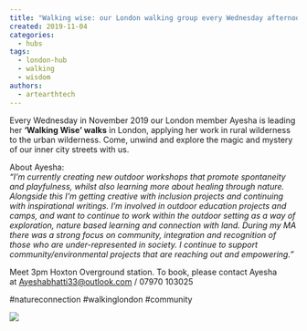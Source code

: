```yaml
---
title: "Walking wise: our London walking group every Wednesday afternoon"
created: 2019-11-04
categories: 
  - hubs
tags: 
  - london-hub
  - walking
  - wisdom
authors: 
  - artearthtech
---
```


Every Wednesday in November 2019 our London member Ayesha is leading her **‘Walking Wise’ walks** in London, applying her work in rural wilderness to the urban wilderness. Come, unwind and explore the magic and mystery of our inner city streets with us.

About Ayesha:  
_“I’m currently creating new outdoor workshops that promote spontaneity and playfulness, whilst also learning more about healing through nature. Alongside this I’m getting creative with inclusion projects and continuing with inspirational writings. I’m involved in outdoor education projects and camps, and want to continue to work within the outdoor setting as a way of exploration, nature based learning and connection with land. During my MA there was a strong focus on community, integration and recognition of those who are under-represented in society. I continue to support community/environmental projects that are reaching out and empowering.”_

Meet 3pm Hoxton Overground station. To book, please contact Ayesha at Ayeshabhatti33@outlook.com / 07970 103025

#natureconnection #walkinglondon #community

![](/assets/images/walking_wise_.jpg)
